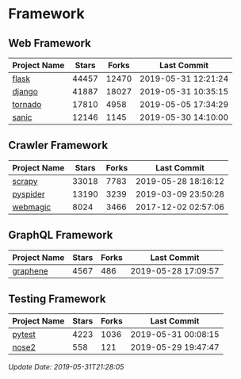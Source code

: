 # Framework

## Web Framework

| Project Name | Stars | Forks | Last Commit |
| ------------ | ----- | ----- | ----------- |
| [flask](https://github.com/pallets/flask) | 44457 | 12470 | 2019-05-31 12:21:24 |
| [django](https://github.com/django/django) | 41887 | 18027 | 2019-05-31 10:35:15 |
| [tornado](https://github.com/tornadoweb/tornado) | 17810 | 4958 | 2019-05-05 17:34:29 |
| [sanic](https://github.com/huge-success/sanic) | 12146 | 1145 | 2019-05-30 14:10:00 |

## Crawler Framework

| Project Name | Stars | Forks | Last Commit |
| ------------ | ----- | ----- | ----------- |
| [scrapy](https://github.com/scrapy/scrapy) | 33018 | 7783 | 2019-05-28 18:16:12 |
| [pyspider](https://github.com/binux/pyspider) | 13190 | 3239 | 2019-03-09 23:50:28 |
| [webmagic](https://github.com/code4craft/webmagic) | 8024 | 3466 | 2017-12-02 02:57:06 |

## GraphQL Framework

| Project Name | Stars | Forks | Last Commit |
| ------------ | ----- | ----- | ----------- |
| [graphene](https://github.com/graphql-python/graphene) | 4567 | 486 | 2019-05-28 17:09:57 |

## Testing Framework

| Project Name | Stars | Forks | Last Commit |
| ------------ | ----- | ----- | ----------- |
| [pytest](https://github.com/pytest-dev/pytest) | 4223 | 1036 | 2019-05-31 00:08:15 |
| [nose2](https://github.com/nose-devs/nose2) | 558 | 121 | 2019-05-29 19:47:47 |

*Update Date: 2019-05-31T21:28:05*